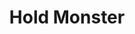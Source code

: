 ---
title: "Hold Monster"
permalink: /spells/hold-monster/
tags:
  - Spell
  - 5th Level
  - Enchantment
available_for:
  - Bard
  - Sorcerer
  - Warlock
  - Wizard
level: "5th Level"
school: "Enchantment"
range: "90 ft"
comp:
  - V
  - S
  - M
material: "a small piece of iron."
duration: "1 Minute"
concentration: true
attack: "WIS Save"
description: |
  Choose a creature you can see and reach. The target must make a saving throw of Wisdom or be paralyzed for the duration of the spell. This spell has no effect against the undead. At the end of each round, the target can make a new saving throw of Wisdom. If successful, the spell ends for the creature.

  **At higher levels.** When you cast this spell using a level 6 or higher location, you can target an additional creature for each level of location beyond the fifth. The creatures must be within 30 feet o f each other when you target them.
excerpt: "Choose a creature you can see and reach."
source: "Basic Rules"
---